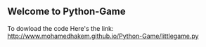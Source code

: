 ## Welcome to Python-Game

To dowload the code
Here's the link:
         http://www.mohamedhakem.github.io/Python-Game/littlegame.py




